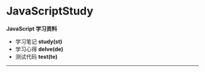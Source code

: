 # JavaScriptStudy
**JavaScript 学习资料**
* 学习笔记  **study(st)**
* 学习心得  **delve(de)**
* 测试代码  **test(te)**
---
